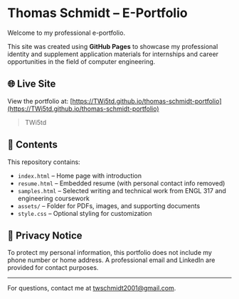 # Thomas Schmidt – E-Portfolio

Welcome to my professional e-portfolio.

This site was created using **GitHub Pages** to showcase my professional identity and supplement application materials for internships and career opportunities in the field of computer engineering.

## 🌐 Live Site

View the portfolio at: [https://TWi5td.github.io/thomas-schmidt-portfolio](https://TWi5td.github.io/thomas-schmidt-portfolio)

>TWi5td

## 📂 Contents

This repository contains:
- `index.html` – Home page with introduction
- `resume.html` – Embedded resume (with personal contact info removed)
- `samples.html` – Selected writing and technical work from ENGL 317 and engineering coursework
- `assets/` – Folder for PDFs, images, and supporting documents
- `style.css` – Optional styling for customization

## 🔐 Privacy Notice

To protect my personal information, this portfolio does not include my phone number or home address. A professional email and LinkedIn are provided for contact purposes.

---

For questions, contact me at [twschmidt2001@gmail.com](mailto:twschmidt2001@gmail.com).
